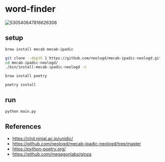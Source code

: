 # word-finder

![530540647816626308](https://github.com/user-attachments/assets/fb4ea319-e3fd-4adc-b4de-3c0fc4dd7881)

## setup

``` bash
brew install mecab mecab-ipadic

git clone --depth 1 https://github.com/neologd/mecab-ipadic-neologd.git
cd mecab-ipadic-neologd/
./bin/install-mecab-ipadic-neologd -n

brew install poetry

```

``` bash
poetry install
```

## run
``` bash
python main.py
```


## References

- https://clrd.ninjal.ac.jp/unidic/
- https://github.com/neologd/mecab-ipadic-neologd/tree/master
- https://python-poetry.org/
- https://github.com/megagonlabs/ginza
